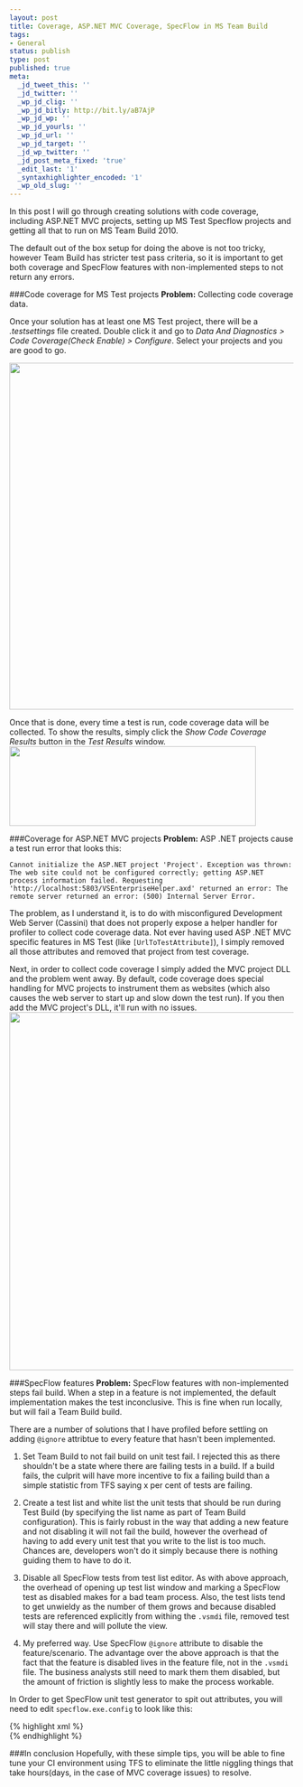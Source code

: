```yaml
---
layout: post
title: Coverage, ASP.NET MVC Coverage, SpecFlow in MS Team Build
tags:
- General
status: publish
type: post
published: true
meta:
  _jd_tweet_this: ''
  _jd_twitter: ''
  _wp_jd_clig: ''
  _wp_jd_bitly: http://bit.ly/aB7AjP
  _wp_jd_wp: ''
  _wp_jd_yourls: ''
  _wp_jd_url: ''
  _wp_jd_target: ''
  _jd_wp_twitter: ''
  _jd_post_meta_fixed: 'true'
  _edit_last: '1'
  _syntaxhighlighter_encoded: '1'
  _wp_old_slug: ''
---
```

In this post I will go through creating solutions with code coverage, including ASP.NET MVC projects, setting up MS Test Specflow projects and getting all that to run on MS Team Build 2010.

The default out of the box setup for doing the above is not too tricky, however Team Build has stricter test pass criteria, so it is important to get both coverage and SpecFlow features with non-implemented steps to not return any errors. 

###Code coverage for MS Test projects
**Problem:** Collecting code coverage data.

Once your solution has at least one MS Test project, there will be a *.testsettings* file created. Double click it and go to *Data And Diagnostics > Code Coverage(Check Enable) > Configure*. Select your projects and you are good to go.

<a href="{{ site.url }}/images/2010/10/codecoverage.png"><img src="{{ site.url }}/images/2010/10/codecoverage.png" alt="" title="codecoverage" width="673" height="614" class="alignnone size-full wp-image-461" /></a>

Once that is done, every time a test is run, code coverage data will be collected. To show the results, simply click the *Show Code Coverage Results* button in the *Test Results* window.
<a href="{{ site.url }}/images/2010/10/showcodecoverage.png"><img src="{{ site.url }}/images/2010/10/showcodecoverage.png" alt="" title="showcodecoverage" width="437" height="141" class="alignnone size-full wp-image-464" /></a>

###Coverage for ASP.NET MVC projects
**Problem:** ASP .NET projects cause a test run error that looks this:

    Cannot initialize the ASP.NET project 'Project'. Exception was thrown: The web site could not be configured correctly; getting ASP.NET process information failed. Requesting 'http://localhost:5803/VSEnterpriseHelper.axd' returned an error: The remote server returned an error: (500) Internal Server Error.

The problem, as I understand it, is to do with misconfigured Development Web Server (Cassini) that does not properly expose a helper handler for profiler to collect code coverage data. Not ever having used ASP .NET MVC specific features in MS Test (like `[UrlToTestAttribute]`), I simply removed all those attributes and removed that project from test coverage.

Next, in order to collect code coverage I simply added the MVC project DLL and the problem went away. By default, code coverage does special handling for MVC projects to instrument them as websites (which also causes the web server to start up and slow down the test run). If you then add the MVC project's DLL, it'll run with no issues.
<a href="{{ site.url }}/images/2010/10/mvccoverage.png"><img src="{{ site.url }}/images/2010/10/mvccoverage.png" alt="" title="mvccoverage" width="520" height="634" class="aligncenter size-full wp-image-466" /></a>

###SpecFlow features
**Problem:** SpecFlow features with non-implemented steps fail build.
When a step in a feature is not implemented, the default implementation makes the test inconclusive. This is fine when run locally, but will fail a Team Build build.

There are a number of solutions that I have profiled before settling on adding `@ignore` attribtue to every feature that hasn't been implemented.

1. Set Team Build to not fail build on unit test fail. I rejected this as there shouldn't be a state where there are failing tests in a build. If a build fails, the culprit will have more incentive to fix a failing build than a simple statistic from TFS saying x per cent of tests are failing.

2. Create a test list and white list the unit tests that should be run during Test Build (by specifying the list name as part of Team Build configuration). This is fairly robust in the way that adding a new feature and not disabling it will not fail the build, however the overhead of having to add every unit test that you write to the list is too much. Chances are, developers won't do it simply because there is nothing guiding them to have to do it.

3. Disable all SpecFlow tests from test list editor. As with above approach, the overhead of opening up test list window and marking a SpecFlow test as disabled makes for a bad team process. Also, the test lists tend to get unwieldy as the number of them grows and because disabled tests are referenced explicitly from withing the `.vsmdi` file, removed test will stay there and will pollute the view.

4. My preferred way. Use SpecFlow `@ignore` attribute to disable the feature/scenario. The advantage over the above approach is that the fact that the feature is disabled lives in the feature file, not in the `.vsmdi` file. The business analysts still need to mark them them disabled, but the amount of friction is slightly less to make the process workable.

In Order to get SpecFlow unit test generator to spit out attributes, you will need to edit `specflow.exe.config` to look like this:

<div>
{% highlight xml %}
<?xml version="1.0" encoding="utf-8" ?>
<configuration>
  <configSections>
    <section name="specFlow" type="TechTalk.SpecFlow.Configuration.ConfigurationSectionHandler, TechTalk.SpecFlow"/>
  </configSections>

  <specFlow>
    <unitTestProvider name="MsTest.2010" />
  </specFlow>
</configuration>
{% endhighlight %}
</div> 

###In conclusion
Hopefully, with these simple tips, you will be able to fine tune your CI environment using TFS to eliminate the little niggling things that take hours(days, in the case of MVC coverage issues) to resolve.
